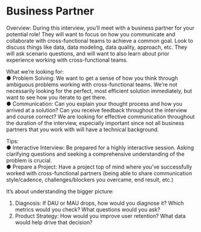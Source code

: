 # Business Partner

Overview: During this interview, you’ll meet with a
business partner for your potential role! They will want to
focus on how you communicate and collaborate with
cross-functional teams to achieve a common goal. Look to
discuss things like data, data modeling, data quality,
approach, etc. They will ask scenario questions, and will
want to also learn about prior experience working with
cross-functional teams.

What we’re looking for:\
● Problem Solving: We want to get a sense of how you think through ambiguous problems
working with cross-functional teams. We’re not necessarily looking for the perfect, most
efficient solution immediately, but want to see how you iterate to get there.\
● Communication: Can you explain your thought process and how you arrived at a
solution? Can you receive feedback throughout the interview and course correct? We are
looking for effective communication throughout the duration of the interview, especially
important since not all business partners that you work with will have a technical
background.

Tips:\
● Interactive Interview: Be prepared for a highly interactive session. Asking clarifying
questions and seeking a comprehensive understanding of the problem is crucial.\
● Prepare a Project: Have a project top of mind where you’ve successfully worked with
cross-functional partners (being able to share communication style/cadence,
challenges/blockers you overcame, end result, etc.)


It’s about understanding the bigger picture:
1. Diagnosis: If DAU or MAU drops, how would you diagnose it? Which metrics would you check? What questions would you ask?
2. Product Strategy: How would you improve user retention? What data would help drive that decision?